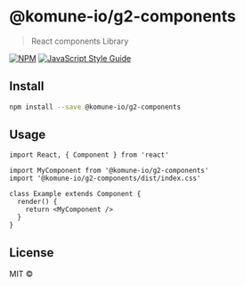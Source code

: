 # @komune-io/g2-components

> React components Library

[![NPM](https://img.shields.io/npm/v/@komune-io/g2-components.svg)](https://www.npmjs.com/package/@komune-io/g2-components) [![JavaScript Style Guide](https://img.shields.io/badge/code_style-standard-brightgreen.svg)](https://standardjs.com)

## Install

```bash
npm install --save @komune-io/g2-components
```

## Usage

```tsx
import React, { Component } from 'react'

import MyComponent from '@komune-io/g2-components'
import '@komune-io/g2-components/dist/index.css'

class Example extends Component {
  render() {
    return <MyComponent />
  }
}
```

## License

MIT © [](https://github.com/)
